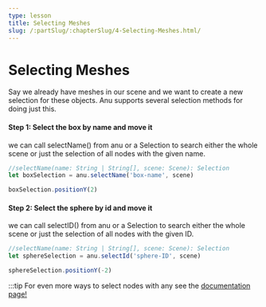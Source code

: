 ```yaml
---
type: lesson
title: Selecting Meshes
slug: /:partSlug/:chapterSlug/4-Selecting-Meshes.html/
---
```


# Selecting Meshes

Say we already have meshes in our scene and we want to create a new selection for these objects. Anu supports several selection methods for doing just this. 

#### Step 1: Select the box by name and move it

we can call selectName() from anu or a Selection to search either the whole scene or just the selection of all nodes with the given name. 

```js
//selectName(name: String | String[], scene: Scene): Selection
let boxSelection = anu.selectName('box-name', scene)

boxSelection.positionY(2)
```
#### Step 2: Select the sphere by id and move it

we can call selectID() from anu or a Selection to search either the whole scene or just the selection of all nodes with the given ID. 

```js
//selectName(name: String | String[], scene: Scene): Selection
let sphereSelection = anu.selectId('sphere-ID', scene)

sphereSelection.positionY(-2)
```

:::tip
For even more ways to select nodes with any see the [documentation page!](https://jpmorganchase.github.io/anu/guide/using_selections.html#select-by-tags)


